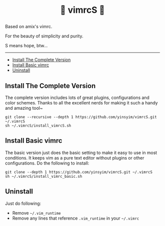 # <p align="center"> :dolphin: vimrcS :whale2: </p>
  
Based on amix's vimrc.

For the beauty of simplicity and purity.

S means hope, btw...

-----


* [Install The Complete Version](#install-the-complete-version)
* [Install Basic vimrc](#install-basic-vimrc)
* [Uninstall](#uninstall)


## Install The Complete Version
The complete version includes lots of great plugins, configurations and color schemes. Thanks to all the excellent nerds for making it such a handy and amazing tool~ 

	git clone --recursive --depth 1 https://github.com/yinsyim/vimrcS.git ~/.vimrcS
	sh ~/.vimrcS/install_vimrcS.sh


## Install Basic vimrc
The basic version just does the basic setting to make it easy to use in most conditions. It keeps vim as a pure text editor without plugins or other configurations. Do the following to install:
    
    git clone --depth 1 https://github.com/yinsyim/vimrcS.git ~/.vimrcS
	sh ~/.vimrcS/install_vimrc_basic.sh


## Uninstall

Just do following:
* Remove `~/.vim_runtime`
* Remove any lines that reference `.vim_runtime` in your `~/.vimrc`
